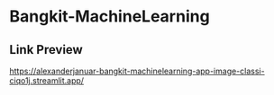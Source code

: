 # Bangkit-MachineLearning

## Link Preview
https://alexanderjanuar-bangkit-machinelearning-app-image-classi-ciqo1j.streamlit.app/

